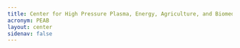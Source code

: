 ```yaml
---
title: Center for High Pressure Plasma, Energy, Agriculture, and Biomedical Technologies (PEAB)
acronym: PEAB
layout: center
sidenav: false
---
```

